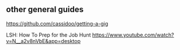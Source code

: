 ## other general guides

https://github.com/cassidoo/getting-a-gig

LSH: How To Prep for the Job Hunt https://www.youtube.com/watch?v=N__a2v8nVbE&app=desktop
